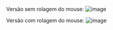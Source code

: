 Versão sem rolagem do mouse:
![image](https://user-images.githubusercontent.com/103321598/163698186-bd906f30-4781-40a6-b0db-cd3125b12c3f.png)

Versão com rolagem do mouse:
![image](https://user-images.githubusercontent.com/103321598/163698158-e261fa40-fa05-4052-ab80-c3c423d54cea.png)
